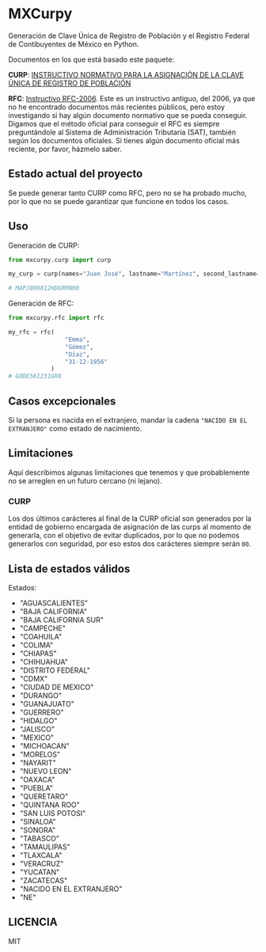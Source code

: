 # MXCurpy

Generación de Clave Única de Registro de Población y el Registro Federal de Contibuyentes de México en Python.

Documentos en los que está basado este paquete:

**CURP**: [INSTRUCTIVO NORMATIVO PARA LA ASIGNACIÓN DE LA CLAVE ÚNICA DE REGISTRO DE
POBLACIÓN](https://github.com/hectorip/mxcurpy/blob/master/docs/dof18102021.pdf)

**RFC**: [Instructivo RFC-2006](https://github.com/hectorip/mxcurpy/blob/master/docs/RFC-2006.pdf). Este es un instructivo antiguo, del 2006, ya que no he encontrado documentos más recientes públicos, pero estoy investigando si hay algún documento normativo que se pueda conseguir. Digamos que el método oficial para conseguir el RFC es siempre preguntándole al Sistema de Administración Tributaria (SAT), también según los documentos oficiales. Si tienes algún documento oficial más reciente, por favor, házmelo saber.

## Estado actual del proyecto

Se puede generar tanto CURP como RFC, pero no se ha probado mucho, por lo que no se puede garantizar que funcione en todos los casos.

## Uso

Generación de CURP:

```python
from mxcurpy.curp import curp

my_curp = curp(names="Juan José", lastname="Martínez", second_lastname="Pérez", birth_date="12-08-1989", birth_state="Durango", sex="h")

# MAPJ890812HDGRRN00

```

Generación de RFC:

```python
from mxcurpy.rfc import rfc

my_rfc = rfc(
                "Emma",
                "Gómez",
                "Díaz",
                "31-12-1956"
            )
# GODE561231GR8
```

## Casos excepcionales

Si la persona es nacida en el extranjero, mandar la cadena `"NACIDO EN EL EXTRANJERO"` como estado de nacimiento.

## Limitaciones

Aquí describimos algunas limitaciones que tenemos y que probablemente no se arreglen en un futuro cercano (ni lejano).

### CURP

Los dos últimos carácteres al final de la CURP oficial son generados por la entidad de gobierno encargada de asignación de las curps al momento de generarla, con el objetivo de
evitar duplicados, por lo que no podemos generarlos con seguridad, por eso estos dos carácteres siempre serán `00`.

## Lista de estados válidos

Estados:

* "AGUASCALIENTES"
* "BAJA CALIFORNIA"
* "BAJA CALIFORNIA SUR"
* "CAMPECHE"
* "COAHUILA"
* "COLIMA"
* "CHIAPAS"
* "CHIHUAHUA"
* "DISTRITO FEDERAL"
* "CDMX"
* "CIUDAD DE MEXICO"
* "DURANGO"
* "GUANAJUATO"
* "GUERRERO"
* "HIDALGO"
* "JALISCO"
* "MEXICO"
* "MICHOACAN"
* "MORELOS"
* "NAYARIT"
* "NUEVO LEON"
* "OAXACA"
* "PUEBLA"
* "QUERETARO"
* "QUINTANA ROO"
* "SAN LUIS POTOSI"
* "SINALOA"
* "SONORA"
* "TABASCO"
* "TAMAULIPAS"
* "TLAXCALA"
* "VERACRUZ"
* "YUCATAN"
* "ZACATECAS"
* "NACIDO EN EL EXTRANJERO"
* "NE"

## LICENCIA

MIT
